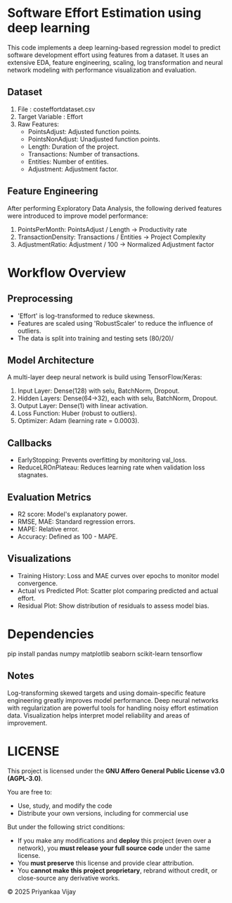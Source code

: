 # Software Effort Estimation using deep learning
This code implements a deep learning-based regression model to predict software development effort using features from a dataset. It uses an extensive EDA, feature engineering, scaling, log transformation and neural network modeling with performance visualization and evaluation.

## Dataset
1) File : costeffortdataset.csv
2) Target Variable : Effort
3) Raw Features:
   - PointsAdjust: Adjusted function points.
   - PointsNonAdjust: Unadjusted function points.
   - Length: Duration of the project.
   - Transactions: Number of transactions.
   - Entities: Number of entities.
   - Adjustment: Adjustment factor.
  
## Feature Engineering 
After performing Exploratory Data Analysis, the following derived features were introduced to improve model performance:
1) PointsPerMonth: PointsAdjust / Length -> Productivity rate
2) TransactionDensity: Transactions / Entities -> Project Complexity
3) AdjustmentRatio: Adjustment / 100 -> Normalized Adjustment factor

# Workflow Overview 
## Preprocessing 
- 'Effort' is log-transformed to reduce skewness.
- Features are scaled using 'RobustScaler' to reduce the influence of outliers.
- The data is split into training and testing sets (80/20)/

## Model Architecture
A multi-layer deep neural network is build using TensorFlow/Keras: 
1) Input Layer: Dense(128) with selu, BatchNorm, Dropout.
2) Hidden Layers: Dense(64->32), each with selu, BatchNorm, Dropout.
3) Output Layer: Dense(1) with linear activation.
4) Loss Function: Huber (robust to outliers).
5) Optimizer: Adam (learning rate = 0.0003).

## Callbacks 
- EarlyStopping: Prevents overfitting by monitoring val_loss.
- ReduceLROnPlateau: Reduces learning rate when validation loss stagnates.

## Evaluation Metrics 
- R2 score: Model's explanatory power.
- RMSE, MAE: Standard regression errors.
- MAPE: Relative error.
- Accuracy: Defined as 100 - MAPE.

## Visualizations 
- Training History: Loss and MAE curves over epochs to monitor model convergence.
- Actual vs Predicted Plot: Scatter plot comparing predicted and actual effort.
- Residual Plot: Show distribution of residuals to assess model bias.

# Dependencies 
pip install pandas numpy matplotlib seaborn scikit-learn tensorflow

## Notes
Log-transforming skewed targets and using domain-specific feature engineering greatly improves model performance.
Deep neural networks with regularization are powerful tools for handling noisy effort estimation data. 
Visualization helps interpret model reliability and areas of improvement. 


# LICENSE 

This project is licensed under the **GNU Affero General Public License v3.0 (AGPL-3.0)**.

You are free to:

- Use, study, and modify the code
- Distribute your own versions, including for commercial use

But under the following strict conditions:

- If you make any modifications and **deploy** this project (even over a network), you **must release your full source code** under the same license.
- You **must preserve** this license and provide clear attribution.
- You **cannot make this project proprietary**, rebrand without credit, or close-source any derivative works.

© 2025 Priyankaa Vijay
